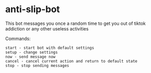 # anti-slip-bot
This bot messages you once a random time to get you out of tiktok addiction or any other useless activities

Commands:

```
start - start bot with default settings 
setup - change settings
now - send message now
cancel - cancel current action and return to default state
stop - stop sending messages
```

